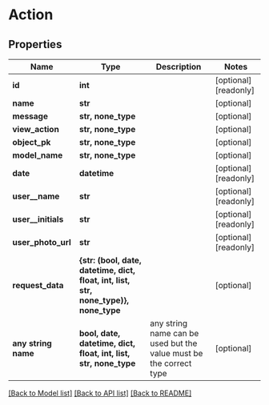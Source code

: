 # Action


## Properties
Name | Type | Description | Notes
------------ | ------------- | ------------- | -------------
**id** | **int** |  | [optional] [readonly] 
**name** | **str** |  | [optional] 
**message** | **str, none_type** |  | [optional] 
**view_action** | **str, none_type** |  | [optional] 
**object_pk** | **str, none_type** |  | [optional] 
**model_name** | **str, none_type** |  | [optional] 
**date** | **datetime** |  | [optional] [readonly] 
**user__name** | **str** |  | [optional] [readonly] 
**user__initials** | **str** |  | [optional] [readonly] 
**user_photo_url** | **str** |  | [optional] [readonly] 
**request_data** | **{str: (bool, date, datetime, dict, float, int, list, str, none_type)}, none_type** |  | [optional] 
**any string name** | **bool, date, datetime, dict, float, int, list, str, none_type** | any string name can be used but the value must be the correct type | [optional]

[[Back to Model list]](../README.md#documentation-for-models) [[Back to API list]](../README.md#documentation-for-api-endpoints) [[Back to README]](../README.md)


